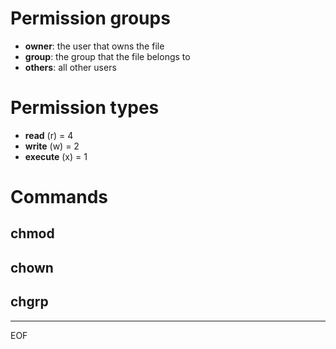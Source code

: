 # Permission groups

- **owner**: the user that owns the file
- **group**: the group that the file belongs to
- **others**: all other users 

# Permission types

- **read** (r) = 4
- **write** (w) = 2
- **execute** (x) = 1

# Commands

## chmod

## chown

## chgrp


---
EOF
